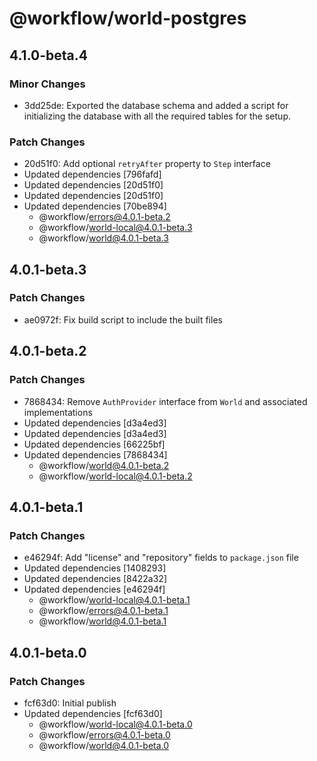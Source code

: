 # @workflow/world-postgres

## 4.1.0-beta.4

### Minor Changes

- 3dd25de: Exported the database schema and added a script for initializing the database with all the required tables for the setup.

### Patch Changes

- 20d51f0: Add optional `retryAfter` property to `Step` interface
- Updated dependencies [796fafd]
- Updated dependencies [20d51f0]
- Updated dependencies [20d51f0]
- Updated dependencies [70be894]
  - @workflow/errors@4.0.1-beta.2
  - @workflow/world-local@4.0.1-beta.3
  - @workflow/world@4.0.1-beta.3

## 4.0.1-beta.3

### Patch Changes

- ae0972f: Fix build script to include the built files

## 4.0.1-beta.2

### Patch Changes

- 7868434: Remove `AuthProvider` interface from `World` and associated implementations
- Updated dependencies [d3a4ed3]
- Updated dependencies [d3a4ed3]
- Updated dependencies [66225bf]
- Updated dependencies [7868434]
  - @workflow/world@4.0.1-beta.2
  - @workflow/world-local@4.0.1-beta.2

## 4.0.1-beta.1

### Patch Changes

- e46294f: Add "license" and "repository" fields to `package.json` file
- Updated dependencies [1408293]
- Updated dependencies [8422a32]
- Updated dependencies [e46294f]
  - @workflow/world-local@4.0.1-beta.1
  - @workflow/errors@4.0.1-beta.1
  - @workflow/world@4.0.1-beta.1

## 4.0.1-beta.0

### Patch Changes

- fcf63d0: Initial publish
- Updated dependencies [fcf63d0]
  - @workflow/world-local@4.0.1-beta.0
  - @workflow/errors@4.0.1-beta.0
  - @workflow/world@4.0.1-beta.0
